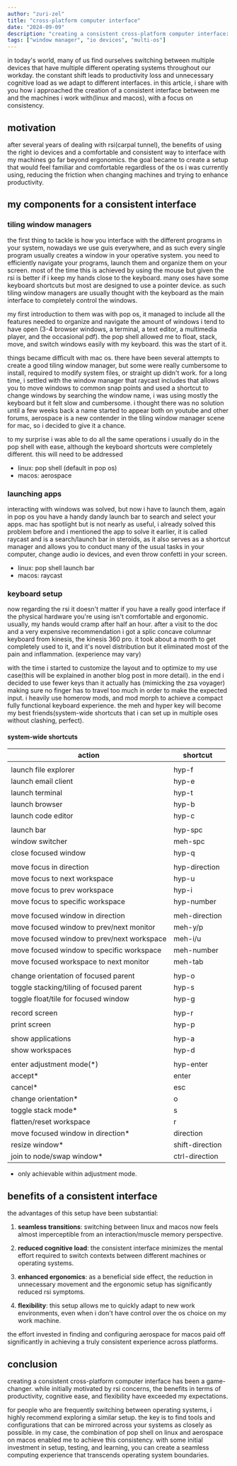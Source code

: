 ```yaml
---
author: "zuri-zel"
title: "cross-platform computer interface"
date: "2024-09-09"
description: "creating a consistent cross-platform computer interface: a personal journey"
tags: ["window manager", "io devices", "multi-os"]
---
```


in today's world, many of us find ourselves switching between multiple devices that have multiple different operating systems throughout our workday. the constant shift leads to productivity loss and unnecessary cognitive load as we adapt to different interfaces. in this article, i share with you how i approached the creation of a consistent interface between me and the machines i work with(linux and macos), with a focus on consistency.

## motivation

after several years of dealing with rsi(carpal tunnel), the benefits of using the right io devices and a comfortable and consistent way to interface with my machines go far beyond ergonomics. the goal became to create a setup that would feel familiar and comfortable regardless of the os i was currently using, reducing the friction when changing machines and trying to enhance productivity.

## my components for a consistent interface

### tiling window managers

the first thing to tackle is how you interface with the different programs in your system, nowadays we use guis everywhere, and as such every single program usually creates a window in your operative system. you need to efficiently navigate your programs, launch them and organize them on your screen. most of the time this is achieved by using the mouse but given the rsi is better if i keep my hands close to the keyboard. many oses have some keyboard shortcuts but most are designed to use a pointer device. as such tiling window managers are usually thought with the keyboard as the main interface to completely control the windows.

my first introduction to them was with pop os, it managed to include all the features needed to organize and navigate the amount of windows i tend to have open (3-4 browser windows, a terminal, a text editor, a multimedia player, and the occasional pdf). the pop shell allowed me to float, stack, move, and switch windows easily with my keyboard. this was the start of it.

things became difficult with mac os. there have been several attempts to create a good tiling window manager, but some were really cumbersome to install, required to modify system files, or straight up didn't work. for a long time, i settled with the window manager that raycast includes that allows you to move windows to common snap points and used a shortcut to change windows by searching the window name, i was using mostly the keyboard but it felt slow and cumbersome.
i thought there was no solution until a few weeks back a name started to appear both on youtube and other forums, aerospace is a new contender in the tiling window manager scene for mac, so i decided to give it a chance.

to my surprise i was able to do all the same operations i usually do in the pop shell with ease, although the keyboard shortcuts were completely different. this will need to be addressed


- linux: pop shell (default in pop os)
- macos: aerospace

### launching apps

interacting with windows was solved, but now i have to launch them, again in pop os you have a handy dandy launch bar to search and select your apps. mac has spotlight but is not nearly as useful, i already solved this problem before and i mentioned the app to solve it earlier, it is called raycast and is a search/launch bar in steroids, as it also serves as a shortcut manager and allows you to conduct many of the usual tasks in your computer, change audio io devices, and even throw confetti in your screen.

- linux: pop shell launch bar
- macos: raycast

### keyboard setup

now regarding the rsi it doesn't matter if you have a really good interface if the physical hardware you're using isn't comfortable and ergonomic. usually, my hands would cramp after half an hour. after a visit to the doc and a very expensive recommendation i got a splic concave columnar keyboard from kinesis, the kinesis 360 pro. it took about a month to get completely used to it, and it's novel distribution but it eliminated most of the pain and inflammation. (experience may vary)

with the time i started to customize the layout and to optimize to my use case(this will be explained in another blog post in more detail). in the end i decided to use fewer keys than it actually has (mimicking the zsa voyager) making sure no finger has to travel too much in order to make the expected input. i heavily use homerow mods, and mod morph to achieve a compact fully functional keyboard experience. the meh and hyper key will become my best friends(system-wide shortcuts that i can set up in multiple oses without clashing, perfect).

#### system-wide shortcuts

|action|shortcut|
|---|---|
|||
|launch file explorer|hyp-f|
|launch email client|hyp-e|
|launch terminal|hyp-t|
|launch browser|hyp-b|
|launch code editor|hyp-c|
|||
|launch bar|hyp-spc|
|window switcher|meh-spc|
|close focused window|hyp-q|
|||
|move focus in direction|hyp-direction|
|move focus to next workspace|hyp-u|
|move focus to prev workspace|hyp-i|
|move focus to specific workspace|hyp-number|
|||
|move focused window in direction|meh-direction|
|move focused window to prev/next monitor|meh-y/p|
|move focused window to prev/next workspace|meh-i/u|
|move focused window to specific workspace|meh-number|
|move focused workspace to next monitor|meh-tab|
|||
|change orientation of focused parent|hyp-o|
|toggle stacking/tiling of focused parent|hyp-s|
|toggle float/tile for focused window|hyp-g
|||
|record screen|hyp-r|
|print screen|hyp-p|
|||
|show applications|hyp-a|
|show workspaces|hyp-d|
|||
|enter adjustment mode(*)|hyp-enter|
|accept*|enter|
|cancel*|esc|
|change orientation*|o|
|toggle stack mode*|s|
|flatten/reset workspace|r|
|move focused window in direction*|direction|
|resize window*|shift-direction|
|join to node/swap window*|ctrl-direction|

* only achievable within adjustment mode.



## benefits of a consistent interface

the advantages of this setup have been substantial:

1. **seamless transitions**: switching between linux and macos now feels almost imperceptible from an interaction/muscle memory perspective.

2. **reduced cognitive load**: the consistent interface minimizes the mental effort required to switch contexts between different machines or operating systems.

3. **enhanced ergonomics**: as a beneficial side effect, the reduction in unnecessary movement and the ergonomic setup has significantly reduced rsi symptoms.

4. **flexibility**: this setup allows me to quickly adapt to new work environments, even when i don't have control over the os choice on my work machine.

the effort invested in finding and configuring aerospace for macos paid off significantly in achieving a truly consistent experience across platforms.


## conclusion

creating a consistent cross-platform computer interface has been a game-changer. while initially motivated by rsi concerns, the benefits in terms of productivity, cognitive ease, and flexibility have exceeded my expectations.

for people who are frequently switching between operating systems, i highly recommend exploring a similar setup. the key is to find tools and configurations that can be mirrored across your systems as closely as possible. in my case, the combination of pop shell on linux and aerospace on macos enabled me to achieve this consistency. with some initial investment in setup, testing, and learning, you can create a seamless computing experience that transcends operating system boundaries.

